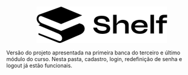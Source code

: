 <p align="center">
  <img src="https://github.com/hsantmonteiro/shelf_v2/blob/main/TCC/Shelf/Shelf/public/assets/svg/logo-black.svg" alt="Logo do Shelf" />
</p>

Versão do projeto apresentada na primeira banca do terceiro e último módulo do curso. Nesta pasta, cadastro, login, redefinição de senha e logout já estão funcionais.


